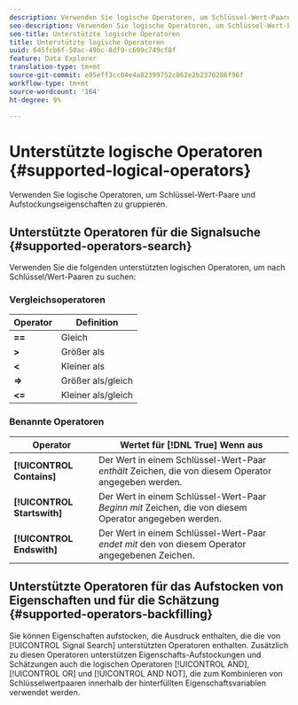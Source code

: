 ```yaml
---
description: Verwenden Sie logische Operatoren, um Schlüssel-Wert-Paare und Aufstockungseigenschaften zu gruppieren.
seo-description: Verwenden Sie logische Operatoren, um Schlüssel-Wert-Paare und Aufstockungseigenschaften zu gruppieren.
seo-title: Unterstützte logische Operatoren
title: Unterstützte logische Operatoren
uuid: 645fcb6f-50ac-49bc-8df9-c699c749cf8f
feature: Data Explorer
translation-type: tm+mt
source-git-commit: e05eff3cc04e4a82399752c862e2b2370286f96f
workflow-type: tm+mt
source-wordcount: '164'
ht-degree: 9%

---
```



# Unterstützte logische Operatoren {#supported-logical-operators}

Verwenden Sie logische Operatoren, um Schlüssel-Wert-Paare und Aufstockungseigenschaften zu gruppieren.

## Unterstützte Operatoren für die Signalsuche {#supported-operators-search}

Verwenden Sie die folgenden unterstützten logischen Operatoren, um nach Schlüssel/Wert-Paaren zu suchen:

### Vergleichsoperatoren

| Operator | Definition |
|---|---|
| **==** | Gleich |
| **>** | Größer als |
| **&lt;** | Kleiner als |
| **=>** | Größer als/gleich |
| **&lt;=** | Kleiner als/gleich |

### Benannte Operatoren

| Operator | Wertet für [!DNL True] Wenn aus |
|---|---|
| **[!UICONTROL Contains]** | Der Wert in einem Schlüssel-Wert-Paar *enthält* Zeichen, die von diesem Operator angegeben werden. |
| **[!UICONTROL Startswith]** | Der Wert in einem Schlüssel-Wert-Paar *Beginn mit* Zeichen, die von diesem Operator angegeben werden. |
| **[!UICONTROL Endswith]** | Der Wert in einem Schlüssel-Wert-Paar *endet mit* den von diesem Operator angegebenen Zeichen. |

## Unterstützte Operatoren für das Aufstocken von Eigenschaften und für die Schätzung {#supported-operators-backfilling}

Sie können Eigenschaften aufstocken, die Ausdruck enthalten, die die von [!UICONTROL Signal Search] unterstützten Operatoren enthalten. Zusätzlich zu diesen Operatoren unterstützen Eigenschafts-Aufstockungen und Schätzungen auch die logischen Operatoren [!UICONTROL AND], [!UICONTROL OR] und [!UICONTROL AND NOT], die zum Kombinieren von Schlüsselwertpaaren innerhalb der hinterfüllten Eigenschaftsvariablen verwendet werden.